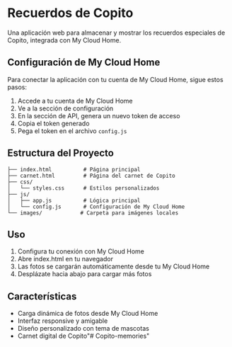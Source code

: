 # Recuerdos de Copito

Una aplicación web para almacenar y mostrar los recuerdos especiales de Copito, integrada con My Cloud Home.

## Configuración de My Cloud Home

Para conectar la aplicación con tu cuenta de My Cloud Home, sigue estos pasos:

1. Accede a tu cuenta de My Cloud Home
2. Ve a la sección de configuración
3. En la sección de API, genera un nuevo token de acceso
4. Copia el token generado
5. Pega el token en el archivo `config.js`

## Estructura del Proyecto

```
├── index.html          # Página principal
├── carnet.html         # Página del carnet de Copito
├── css/
│   └── styles.css      # Estilos personalizados
├── js/
│   ├── app.js          # Lógica principal
│   └── config.js       # Configuración de My Cloud Home
└── images/            # Carpeta para imágenes locales
```

## Uso

1. Configura tu conexión con My Cloud Home
2. Abre index.html en tu navegador
3. Las fotos se cargarán automáticamente desde tu My Cloud Home
4. Desplázate hacia abajo para cargar más fotos

## Características

- Carga dinámica de fotos desde My Cloud Home
- Interfaz responsive y amigable
- Diseño personalizado con tema de mascotas
- Carnet digital de Copito"# Copito-memories" 

